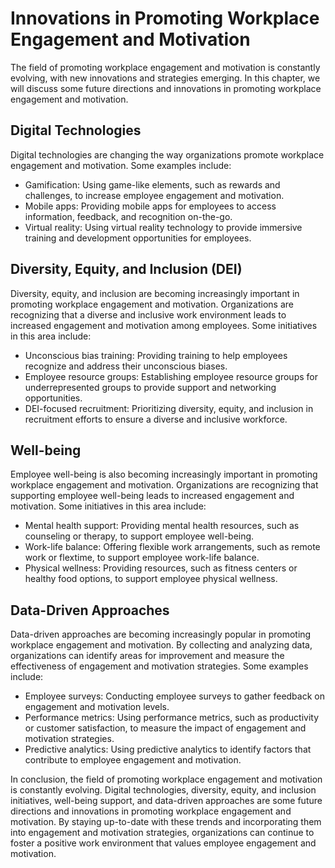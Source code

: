 # Innovations in Promoting Workplace Engagement and Motivation

The field of promoting workplace engagement and motivation is constantly evolving, with new innovations and strategies emerging. In this chapter, we will discuss some future directions and innovations in promoting workplace engagement and motivation.

Digital Technologies
--------------------

Digital technologies are changing the way organizations promote workplace engagement and motivation. Some examples include:

* Gamification: Using game-like elements, such as rewards and challenges, to increase employee engagement and motivation.
* Mobile apps: Providing mobile apps for employees to access information, feedback, and recognition on-the-go.
* Virtual reality: Using virtual reality technology to provide immersive training and development opportunities for employees.

Diversity, Equity, and Inclusion (DEI)
--------------------------------------

Diversity, equity, and inclusion are becoming increasingly important in promoting workplace engagement and motivation. Organizations are recognizing that a diverse and inclusive work environment leads to increased engagement and motivation among employees. Some initiatives in this area include:

* Unconscious bias training: Providing training to help employees recognize and address their unconscious biases.
* Employee resource groups: Establishing employee resource groups for underrepresented groups to provide support and networking opportunities.
* DEI-focused recruitment: Prioritizing diversity, equity, and inclusion in recruitment efforts to ensure a diverse and inclusive workforce.

Well-being
----------

Employee well-being is also becoming increasingly important in promoting workplace engagement and motivation. Organizations are recognizing that supporting employee well-being leads to increased engagement and motivation. Some initiatives in this area include:

* Mental health support: Providing mental health resources, such as counseling or therapy, to support employee well-being.
* Work-life balance: Offering flexible work arrangements, such as remote work or flextime, to support employee work-life balance.
* Physical wellness: Providing resources, such as fitness centers or healthy food options, to support employee physical wellness.

Data-Driven Approaches
----------------------

Data-driven approaches are becoming increasingly popular in promoting workplace engagement and motivation. By collecting and analyzing data, organizations can identify areas for improvement and measure the effectiveness of engagement and motivation strategies. Some examples include:

* Employee surveys: Conducting employee surveys to gather feedback on engagement and motivation levels.
* Performance metrics: Using performance metrics, such as productivity or customer satisfaction, to measure the impact of engagement and motivation strategies.
* Predictive analytics: Using predictive analytics to identify factors that contribute to employee engagement and motivation.

In conclusion, the field of promoting workplace engagement and motivation is constantly evolving. Digital technologies, diversity, equity, and inclusion initiatives, well-being support, and data-driven approaches are some future directions and innovations in promoting workplace engagement and motivation. By staying up-to-date with these trends and incorporating them into engagement and motivation strategies, organizations can continue to foster a positive work environment that values employee engagement and motivation.
